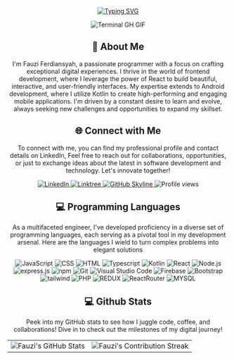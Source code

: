 <div align="center">
   <a href="https://git.io/typing-svg"><img src="https://readme-typing-svg.herokuapp.com?font=Fira+Code&weight=600&size=35&duration=4000&pause=500&color=FFDA02&background=FFCBCB00&center=true&vCenter=true&width=448&lines=Hello+..;I'm+Fauzi+Ferdiansyah" alt="Typing SVG" /></a>
    <p><img src="termina-gh.gif" alt="Terminal GH GIF" /></p>
</div>

<div align="center">
    <div align="center">
  <h2>🚀 About Me</h2>
  <p>I'm Fauzi Ferdiansyah, a passionate programmer with a focus on crafting exceptional digital experiences. I thrive in the world of frontend development, where I leverage the power of React to build beautiful, interactive, and user-friendly interfaces. My expertise extends to Android development, where I utilize Kotlin to create high-performing and engaging mobile applications. I'm driven by a constant desire to learn and evolve, always seeking new challenges and opportunities to expand my skillset.</p> 
</div>
</div>

<div align="center">
<h2 align="center" class="section-heading">🌐 Connect with Me</h2>
<p> To connect with me, you can find my professional profile and contact details on LinkedIn, Feel free to reach out for collaborations, opportunities, or just to exchange ideas about the latest in software development and technology. Let's innovate together! </p>
<div align="center">
  <a href="https://www.linkedin.com/in/fauziferdiansyah/">
    <img src="https://img.shields.io/badge/Linkedin-0077B5?style=for-the-badge&logo=Linkedin&logoColor=white" alt="LinkedIn"/>
  </a>
  <a href="https://www.instagram.com/fauziferdiansyahh">
    <img src="https://img.shields.io/badge/Instagram-C13584?style=for-the-badge&logo=Instagram&logoColor=white" alt="Linktree"/>
  </a>
<a href="https://github.com/fauziferdi/fauziferdi" target="_blank">
    <img src="https://img.shields.io/badge/View%20on%20GitHub-%230077B5.svg?&style=for-the-badge&logo=github&logoColor=white" alt="GitHub Skyline"/>
</a>
<img src="https://komarev.com/ghpvc/?username=fauziferdi&style=for-the-badge" alt="Profile views" />
</div>


<h2 align="center" class="section-heading">💻 Programming Languages</h2>
<p> As a multifaceted engineer, I've developed proficiency in a diverse set of programming languages, each serving as a pivotal tool in my development arsenal. Here are the languages I wield to turn complex problems into elegant solutions</p>
<div align="center">
  <img src="https://img.shields.io/badge/JavaScript-F7DF1E?style=for-the-badge&logo=javascript&logoColor=black" alt="JavaScript"/>
  <img src="https://img.shields.io/badge/CSS3-1572B6?style=for-the-badge&logo=css3&logoColor=white" alt="CSS"/>
  <img src="https://img.shields.io/badge/HTML5-E34F26?style=for-the-badge&logo=html5&logoColor=white" alt="HTML"/>
  <img src="https://img.shields.io/badge/TypeScript-007ACC?style=for-the-badge&logo=typescript&logoColor=white" alt="Typescript"/>

  <img src="https://img.shields.io/badge/Kotlin-7F52FF?style=for-the-badge&logo=Kotlin&logoColor=white" alt="Kotlin"/>
  <img src="https://img.shields.io/badge/React-20232A?style=for-the-badge&logo=react&logoColor=61DAFB" alt="React"/>
  <img src="https://img.shields.io/badge/node.js-339933?style=for-the-badge&logo=Node.js&logoColor=white" alt="Node.js"/>
  <img src="https://img.shields.io/badge/express.js-000000?style=for-the-badge&logo=express&logoColor=white" alt="express.js">
  <img src="https://img.shields.io/badge/npm-CB3837?style=for-the-badge&logo=npm&logoColor=white" alt="npm"/>
  <img src="https://img.shields.io/badge/Git-F05032?style=for-the-badge&logo=git&logoColor=white" alt="Git"/>

  <img src="https://img.shields.io/badge/Visual%20Studio%20Code-007ACC?style=for-the-badge&logo=visualstudiocode&logoColor=white" alt="Visual Studio Code"/>
  <img src="https://img.shields.io/badge/Firebase-FFCA28?style=for-the-badge&logo=firebase&logoColor=white" alt="Firebase"/>
  <img src="https://img.shields.io/badge/Bootstrap-7952B3?style=for-the-badge&logo=bootstrap&logoColor=white" alt="Bootstrap"/>
  <img src="https://img.shields.io/badge/Tailwind_CSS-grey?style=for-the-badge&logo=tailwind-css&logoColor=38B2AC" alt="tailwind"/>
  <img src="https://img.shields.io/badge/PHP-777BB4?style=for-the-badge&logo=php&logoColor=white" alt="PHP"/>
  <img src="https://img.shields.io/badge/Redux-593D88?style=for-the-badge&logo=redux&logoColor=white" alt="REDUX"/>
  <img src="https://img.shields.io/badge/React_Router-CA4245?style=for-the-badge&logo=react-router&logoColor=white" alt="ReactRouter"/>
  <img src="https://img.shields.io/badge/MySQL-00000F?style=for-the-badge&logo=mysql&logoColor=white" alt="MYSQL"/>
  

  

</div>


<div align="center">
<h2 align="center" class="section-heading"> 💻 Github Stats</h2>
<p>Peek into my GitHub stats to see how I juggle code, coffee, and collaborations! Dive in to check out the milestones of my digital journey!</p>
 <table align="center" width="100%" height="100%" >
    <tr>
       <td><img style="border: none;" src="https://github-profile-summary-cards.vercel.app/api/cards/profile-details?username=fauziferdi&theme=github_dark" alt="Fauzi's GitHub Stats"/></td>   
       <td><img style="border: none;" src="https://github-readme-streak-stats.herokuapp.com/?user=fauziferdi&theme=merko" alt="Fauzi's Contribution Streak"/></td>
    </tr>
 </table>

 <table align="center" width="100%" height="100%" >
    <tr>
        <td><img style="border: none;" src="https://github-profile-summary-cards.vercel.app/api/cards/stats?username=fauziferdi&theme=github_dark" alt="Fauzi's GitHub Stats"/></td>
        <td><img style="border: none;" src="https://github-profile-summary-cards.vercel.app/api/cards/productive-time?username=fauziferdi&theme=github_dark&utcOffset=10" alt="Zane's GitHub Stats"/>
        <td><img style="border: none;" src="https://github-profile-summary-cards.vercel.app/api/cards/repos-per-language?username=fauziferdi&theme=github_dark" alt="Zane's GitHub Stats"/></td>
        <td><img style="border: none;" src="https://github-profile-summary-cards.vercel.app/api/cards/most-commit-language?username=fauziferdi&theme=github_dark" alt="Zane's GitHub Stats"/></td>
    </tr>
 </table>
</div>
